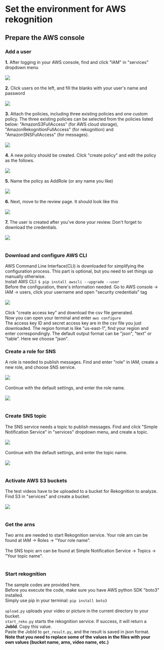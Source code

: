 # Set the environment for AWS rekognition
## Prepare the AWS console
### Add a user
**1.** After logging in your AWS console, find and click "IAM" in "services" dropdown menu</br></br>
<img src="https://github.com/trashcrash/EC544_Auto-patrolling_robot_car/blob/master/Rekognition/images/IAM.jpeg"></br></br>
**2.** Click users on the left, and fill the blanks with your user's name and password</br></br>
<img src="https://github.com/trashcrash/EC544_Auto-patrolling_robot_car/blob/master/Rekognition/images/AddUser_1.png"></br></br>
**3.** Attach the policies, including three existing policies and one custom policy. The three existing policies can be selected from the policies listed below: "AmazonS3FullAccess" (for AWS cloud storage), "AmazonRekognitionFullAccess" (for rekognition) and "AmazonSNSFullAccess" (for messages). </br></br>
<img src="https://github.com/trashcrash/EC544_Auto-patrolling_robot_car/blob/master/Rekognition/images/AddUser_2.png"></br></br>
**4.** A new policy should be created. Click "create policy" and edit the policy as the follows. </br></br>
<img src="https://github.com/trashcrash/EC544_Auto-patrolling_robot_car/blob/master/Rekognition/images/AddUser_3.png"></br></br>
**5.** Name the policy as AddRole (or any name you like)</br></br>
<img src="https://github.com/trashcrash/EC544_Auto-patrolling_robot_car/blob/master/Rekognition/images/AddUser_4.png"></br></br>
**6.** Next, move to the review page. It should look like this</br></br>
<img src="https://github.com/trashcrash/EC544_Auto-patrolling_robot_car/blob/master/Rekognition/images/AddUser_5.png"></br></br>
**7.** The user is created after you've done your review. Don't forget to download the credentials. </br></br>
<img src="https://github.com/trashcrash/EC544_Auto-patrolling_robot_car/blob/master/Rekognition/images/AddUser_6.png"></br></br>
### Download and configure AWS CLI
AWS Command Line Interface(CLI) is downloaded for simplifying the configuration process. This part is optional, but you need to set things up manually otherwise. </br>
Install AWS CLI: ```$ pip install awscli --upgrade --user``` </br>
Before the configuration, there's information needed. Go to AWS console -> IAM -> users, click your username and open "security credentials" tag</br></br>
<img src="https://github.com/trashcrash/EC544_Auto-patrolling_robot_car/blob/master/Rekognition/images/Access_Key.png"></br></br>
Click "create access key" and download the csv file generated. </br>
Now you can open your terminal and enter ```aws configure``` </br>
The access key ID and secret access key are in the csv file you just downloaded. The region format is like "us-east-1", find your region and enter correspondingly. The default output format can be "json", "text" or "table". Here we choose "json".
### Create a role for SNS
A role is needed to publish messages. Find and enter "role" in IAM, create a new role, and choose SNS service. </br></br>
<img src="https://github.com/trashcrash/EC544_Auto-patrolling_robot_car/blob/master/Rekognition/images/AddRole_1.png"></br></br>
Continue with the default settings, and enter the role name. </br></br>
<img src="https://github.com/trashcrash/EC544_Auto-patrolling_robot_car/blob/master/Rekognition/images/AddRole_2.png"></br></br>
### Create SNS topic
The SNS service needs a topic to publish messages. Find and click "Simple Notification Service" in "services" dropdown menu, and create a topic. </br></br>
<img src="https://github.com/trashcrash/EC544_Auto-patrolling_robot_car/blob/master/Rekognition/images/CreateSNSTopic_1.png"></br></br>
Continue with the default settings, and enter the topic name. </br></br>
<img src="https://github.com/trashcrash/EC544_Auto-patrolling_robot_car/blob/master/Rekognition/images/CreateSNSTopic_2.png"></br></br>
### Activate AWS S3 buckets
The test videos have to be uploaded to a bucket for Rekognition to analyze. Find S3 in "services" and create a bucket. </br></br>
<img src="https://github.com/trashcrash/EC544_Auto-patrolling_robot_car/blob/master/Rekognition/images/CreateBucket_1.png"></br></br>
### Get the arns
Two arns are needed to start Rekognition service. Your role arn can be found at IAM -> Roles -> "Your role name". </br></br>
The SNS topic arn can be found at Simple Notification Service -> Topics -> "Your topic name". </br></br>
### Start rekognition
The sample codes are provided here. </br>
Before you execute the code, make sure you have AWS python SDK "boto3" installed. </br>
Simply use pip in your terminal: ```pip install boto3```</br></br>
```upload.py``` uploads your video or picture in the current directory to your bucket. </br>
```start_reko.py``` starts the rekognition service. If success, it will return a **JobId**. Copy this value. </br>
Paste the JobId to ```get_result.py```, and the result is saved in json format. </br>
**Note that you need to replace some of the values in the files with your own values (bucket name, arns, video name, etc.)**
